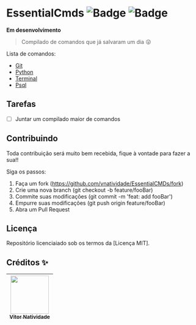 EssentialCmds ![Badge](https://img.shields.io/github/license/vnatividade/EssentialCMDs) ![Badge](https://img.shields.io/date/1617215649)
=============

**Em desenvolvimento**

> Compilado de comandos que já salvaram um dia 😜

Lista de comandos:

- [Git](GIT.md)
- [Python](PYTHON.md)
- [Terminal](TERMINAL.md)
- [Psql](PSQL.md)

## Tarefas

- [ ] Juntar um compilado maior de comandos

## Contribuindo

Toda contribuição será muito bem recebida, fique à vontade para fazer a sua!!

Siga os passos:

1. Faça um fork (https://github.com/vnatividade/EssentialCMDs/fork)
2. Crie uma nova branch (git checkout -b feature/fooBar)
4. Commite suas modificações (git commit -m 'feat: add fooBar')
5. Empurre suas modificações (git push origin feature/fooBar)
6. Abra um Pull Request

## Licença

Repositório licenciaiado sob os termos da [Licença MIT].

## Créditos ✨

[<img src="https://avatars.githubusercontent.com/u/70488078?v=4" width=100> <br> <sub> Vitor Natividade </sub>](https://github.com/vnatividade) |
| :---: |